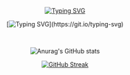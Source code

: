 <div align="center">

[![Typing SVG](https://readme-typing-svg.demolab.com?font=Fira+Code&weight=700&size=24&duration=1500&pause=1000&center=true&multiline=true&repeat=false&width=435&height=33&lines=Hello+World++%F0%9F%91%8B+This+is+Arshia)](https://git.io/typing-svg)

[![Typing SVG](https://readme-typing-svg.demolab.com?font=Fira+Code&weight=500&duration=2000&pause=1000&center=true&multiline=true&repeat=false&width=435&height=30&lines=A+Computer+Sience+Student!)](https://git.io/typing-svg)

<br>

![Anurag's GitHub stats](https://github-readme-stats.vercel.app/api?username=pyalaie&show_icons=true&theme=dark)

[![GitHub Streak](https://streak-stats.demolab.com?user=pyalaie&theme=dark&hide_border=true)](https://git.io/streak-stats)



</div>